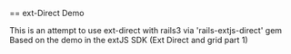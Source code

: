 == ext-Direct Demo

This is an attempt to use ext-direct with rails3 via 'rails-extjs-direct' gem
Based on the demo in the extJS SDK (Ext Direct and grid part 1)





